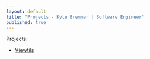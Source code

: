 ```yaml
---
layout: default
title: "Projects - Kyle Bremner | Software Engineer"
published: true
---
```


Projects:
* [Viewtils](/Viewtils.html)